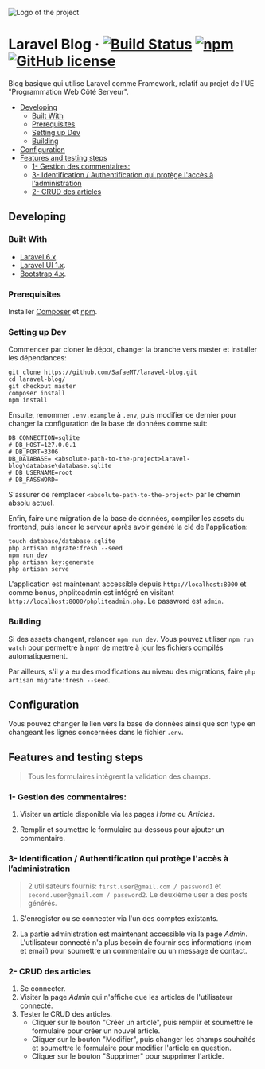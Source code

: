 ![Logo of the project](https://res.cloudinary.com/dtfbvvkyp/image/upload/v1566331377/laravel-logolockup-cmyk-red.svg)
# Laravel Blog &middot; [![Build Status](https://img.shields.io/travis/npm/npm/latest.svg?style=flat-square)](https://travis-ci.org/npm/npm) [![npm](https://img.shields.io/npm/v/npm.svg?style=flat-square)](https://www.npmjs.com/package/npm) [![GitHub license](https://img.shields.io/badge/license-MIT-blue.svg?style=flat-square)](https://github.com/your/your-project/blob/master/LICENSE)

Blog basique qui utilise Laravel comme Framework, relatif au projet de l'UE "Programmation Web Côté Serveur".


- [Developing](#developing)
  - [Built With](#built-with)
  - [Prerequisites](#prerequisites)
  - [Setting up Dev](#setting-up-dev)
  - [Building](#building)
- [Configuration](#configuration)
- [Features and testing steps](#features-and-testing-steps)
  - [1- Gestion des commentaires:](#1--gestion-des-commentaires)
  - [3- Identification / Authentification qui protège l'accès à l’administration](#3--identification--authentification-qui-prot%c3%a8ge-lacc%c3%a8s-%c3%a0-ladministration)
  - [2- CRUD des articles](#2--crud-des-articles)

## Developing

### Built With
- [Laravel 6.x](https://laravel.com/docs/6.x/).
- [Laravel UI 1.x](https://github.com/laravel/ui/tree/1.x).
- [Bootstrap 4.x](https://getbootstrap.com/).

### Prerequisites
  Installer [Composer](https://getcomposer.org/) et [npm](https://nodejs.org/).

### Setting up Dev

Commencer par cloner le dépot, changer la branche vers master et installer les dépendances:
```shell
git clone https://github.com/SafaeMT/laravel-blog.git
cd laravel-blog/
git checkout master
composer install
npm install
```

Ensuite, renommer `.env.example` à `.env`, puis modifier ce dernier pour changer la configuration de la base de données comme suit:

```
DB_CONNECTION=sqlite
# DB_HOST=127.0.0.1
# DB_PORT=3306
DB_DATABASE= <absolute-path-to-the-project>laravel-blog\database\database.sqlite
# DB_USERNAME=root
# DB_PASSWORD=
```
S'assurer de remplacer `<absolute-path-to-the-project>` par le chemin absolu actuel.

Enfin, faire une migration de la base de données, compiler les assets du frontend, puis lancer le serveur après avoir généré la clé de l'application:

```shell
touch database/database.sqlite
php artisan migrate:fresh --seed
npm run dev
php artisan key:generate
php artisan serve
```

L'application est maintenant accessible depuis `http://localhost:8000` et comme bonus, phpliteadmin est intégré en visitant `http://localhost:8000/phpliteadmin.php`. Le password est `admin`.

### Building

Si des assets changent, relancer `npm run dev`. Vous pouvez utiliser `npm run watch` pour permettre à npm de mettre à jour les fichiers compilés automatiquement.

Par ailleurs, s'il y a eu des modifications au niveau des migrations, faire `php artisan migrate:fresh --seed`.

## Configuration

Vous pouvez changer le lien vers la base de données ainsi que son type en changeant les lignes concernées dans le fichier `.env`.

## Features and testing steps
> Tous les formulaires intègrent la validation des champs.

### 1- Gestion des commentaires:
1. Visiter un article disponible via les pages *Home* ou *Articles*.

2. Remplir et soumettre le formulaire au-dessous pour ajouter un commentaire.
   
### 3- Identification / Authentification qui protège l'accès à l’administration
> 2 utilisateurs fournis: `first.user@gmail.com / password1` et `second.user@gmail.com / password2`. Le deuxième user a des posts générés.
1. S'enregister ou se connecter via l'un des comptes existants.

2. La partie administration est maintenant accessible via la page *Admin*. L'utilisateur connecté n'a plus besoin de fournir ses informations (nom et email) pour soumettre un commentaire ou un message de contact.

### 2- CRUD des articles
1. Se connecter.
2. Visiter la page *Admin* qui n'affiche que les articles de l'utilisateur connecté.
3. Tester le CRUD des articles.
   - Cliquer sur le bouton "Créer un article", puis remplir et soumettre le formulaire pour créer un nouvel article.
   - Cliquer sur le bouton "Modifier", puis changer les champs souhaités et soumettre le formulaire pour modifier l'article en question.
   - Cliquer sur le bouton "Supprimer" pour supprimer l'article.
